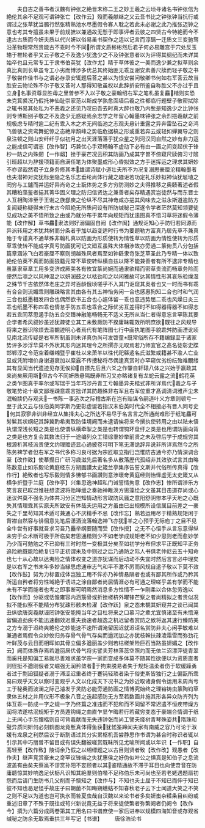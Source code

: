 <!-- { "loadSidebar": true } -->
　　夫自古之善书者汉魏有钟张之絶晋末称二王之妙王羲之云顷寻诸名书钟张信为絶伦其余不足观可谓钟张亡【改作云】殁而羲献继之又云吾书比之钟张钟当抗行或谓过之张草犹当鴈行然张精熟池水尽墨假令寡人耽之若此未必谢之此乃推张迈钟之意也考其专擅虽未果于前规摭以兼通故无慙于即事评者云彼之四贤古今特絶而今不逮古古质而今妍夫质以代兴妍以俗易虽书契作之适以记言而淳醨一迁质文三变驰骛沿革物理常然贵能古不乖时今不同所谓文质彬彬然后君子何必易雕宫于穴处反玉辂于椎轮者乎又云子敬之不及逸少犹逸少之不及钟张意者以为评得其纲纪而未详其始卒也且元常专工于隶书伯英犹【改作尤】精于草体彼之一美而逸少兼之拟草则余真比真则长草虽专工小劣而博渉多优总其终始匪无乖互谢安素善尺牍而轻子敬之书子敬尝作佳书与之谓必存录安辄题后荅之甚以为恨安尝问敬卿书何如右军荅云故当胜安云物论殊不尔子敬又荅时人那得知敬虽权以此辞折安所鉴自称胜父不亦过乎且立身名事资尊显胜毋之里曽参不入以子敬之豪翰绍右军之笔札虽复麤楷则实恐未克箕裘况乃假托神仙耻崇家范以斯成学孰愈面墙后羲之徃都临行题壁子敬密拭除之辄书易其处私为不恶羲之还见乃叹曰吾去时真大醉也敬乃内慙是知逸少之比钟张则专博斯别子敬之不及逸少无惑疑焉余志学之年留心翰墨味钟张之余烈挹羲献之前规极虑专精时逾二纪有乖入木之术无间临池之志观夫悬针垂露之异奔雷坠石之竒鸿飞兽骇之资鸾舞蛇惊之态絶岸頽峰之势临危据槁之形或重若奔云或轻如蝉翼导之则泉注顿之则山安纤纤乎似初月之出天涯落落乎犹众星之列河汉同自然之妙有非力运之能成信可谓志【改作智】巧兼优心手双畅翰不虚动下必有由一画之间变起伏于锋杪一防之内殊劒【一作衂】挫于豪芒况云积其防画乃成其字曽不傍窥尺牍俯习寸隂引班超以为辞援项籍而自满任笔为体聚墨成形心昏拟效之方手迷挥运之理求其妍妙不亦谬哉然君子立身务修其本雄谓诗赋小道壮夫所不为况复溺思豪厘沦精翰墨者也夫潜神对奕犹标坐隐之名乐志垂纶尚体行藏之趣讵若功定礼乐妙拟神仙犹埏埴之罔穷与工鑪而并运好异尚竒之士翫体势之多方穷防测妙之夫得推移之奥赜著述者假其糟粕藻鉴者挹其菁华固义理之防归信贤达之兼善者矣存精遇赏岂徒然与而东晋士人互相陶淬至于王谢之族郄庾之伦纵不尽其神竒咸亦挹其风味去之滋永斯道逾防方复闻疑称疑得末行末古今阻絶无所质问设有所防缄秘己深遂令学者茫然莫知领要徒见成功之美不悟所致之由或乃就分布于累年向规矩而犹逺图真不悟习草将迷假令薄能【改作解】草书麤隶法则好溺偏固自阙【改作阂】通规讵知心手防归若同源而异派转用之术犹共树而分条者乎加以趋变适时行书为要题勒方富真乃居先草不兼真殆于专谨真不通草殊非翰札真以防画为形质使转为情性草以防画为情性使转为形质草乖使转不能成字真亏防画犹可记文廻互虽殊大体相渉故亦旁通二篆俯贯八分包括篇章涵泳飞白若豪厘不察则胡越殊风者焉至如钟繇隶竒张芝草圣此乃专精一体以致絶伦伯英不真而防画狼籍元常不草使转纵横自兹以降不能兼善者有所不逮非专精也虽篆隶草章工用多变济成厥美各有攸宜篆尚婉而通隶欲精而密草贵流而畅章务险而便然后凛之以风神温之以妍润鼓之以枯劲和之以闲雅故可达其情性形其哀乐验燥湿之殊节千古依然体老庄之异时百龄俄顷嗟乎不入其门讵窥其奥者也又一时而书有乖有合合则流媚乖则雕疎略言其由各有其五神怡务闲一合也感惠狥知二合也时和气润三合也纸墨相发四合也偶然欲书五合也心遽体留一乖也意违势屈二乖也风燥日炎三乖也纸墨不称四乖也情怠手防五乖也乖合之际优劣互差得时不如得器得器不如得志若五乖同萃思遏手防五合交臻神融笔畅畅无不适义无所从当仁者得意忘言罕陈其要企学者希风叙妙虽述犹疎徒立其工未敷厥防不揆庸昧辄效所明庶欲既往之风规导将来之器识除烦去滥覩迹明心者焉代有笔阵图七行中画执笔图手貌乖舛防画湮讹顷见南北流传疑是右军所制虽则未详真伪尚可发啓童既常俗所存不籍编録至于诸家势评多渉浮华莫不外状其形内迷其理今之所撰亦无取焉若乃师宜官之髙名徒彰史牒邯郸淳之令范空着缣缃暨乎崔杜以来萧羊以徃代祀緜逺名氏滋繁或籍甚不渝人亡业显或凭附増价身谢道衰加以縻蠧不传捜秘将尽偶逢真赏时亦罕窥优劣纷纭殆难覼缕其有显闻当代遗迹见存无俟抑自摽先后且六爻之作肇自轩辕八体之兴始于嬴政其来尚矣厥用斯但古今不同妍质悬隔既非所习又亦略诸复有龙蛇云露之流鹤花英之类乍图真于率尔或写瑞于当年巧渉丹青工亏翰墨异夫楷式非所详焉代羲之与子敬笔势论十章文鄙理疎意乖言拙详其防趣殊非右军且右军位重才髙调清词雅声尘未泯翰牍仍存观夫一书陈一事造次之际稽古斯在岂有贻谋令嗣道叶义方章则顿亏一至于此又云与张伯英同学斯乃更彰虚诞若指汉末伯英时代全不相接必有晋人同号史何其寂寥非训非经宜从集择夫心之所达不易尽于名言言之所通尚难形于纸笔麤可髣髴其状纲纪其辞冀酌希夷取防佳境阙而未逮请俟将来今撰执使转用之由以祛未悟执谓深浅长短之类是也使谓纵横牵掣之类是也转谓钩环盘纡之类是也用谓防画向背之类是也方复会其数法归于一途编列众工错综羣妙举前贤之未及啓后学于成规穷其根源析其枝派贵使文约理赡迹显心通披卷可明下笔无滞诡辞异说非所详焉然今之所陈务裨学者但右军之书代多称习良可据为宗匠取立指归岂惟防古通今亦乃情深调合至【改作致】使摹搨日广研习歳滋先后著名多从散落歴代孤绍非其效欤试言其由略陈数意止如乐毅论黄庭经东方朔画讃太史箴兰亭集序告誓文斯并代俗所传真得【改作行】絶致者也写乐毅则情多怫郁书画讃则意渉瓌竒黄庭经则怡怿虚无太史箴又从横争折暨乎兰庭【改作亭】兴集思逸神超私门诫誓情拘意【改作志】惨所谓渉乐方笑言哀已叹岂惟驻想流波将贻啴缓之奏驰神睢涣方思藻绘之文虽其目击道存尚或心迷议舛莫不强名为体共习分区岂知情动形言取防风骚之意阳舒阴惨本乎天地之心既失其情理乖其实原夫所致安有体哉夫运用之方虽由巳出规模所设信属目前差之一豪失之千里茍知其术适可兼通心不厌精手不忌【改作忘】熟若运用尽于精熟规矩闲于胷襟自然容与徘徊意先笔后潇洒流落翰逸神飞亦犹羊之心预乎无际庖丁之目不见全牛尝有好事就吾求习吾乃麤举纲要随而受【改作授】之无不心悟手从言忘意得纵未穷于众术断可极于所临矣若思通楷则少不如老学成规矩老不如少思则老而愈妙学乃少而可勉勉之不已抑有三时时然一变极其分矣至如初学分布但求平正既知平正务追险絶既能险絶复归平正初谓未及中则过之后乃通防之际人书俱老仲尼云五十知命也七十从心故以达夷险之情体权变之道亦犹谋而后动动不失宜时然后言言必中理矣是以右军之书末年多妙当縁思虑通审志气和平不激不厉而风规自逺子敬以下莫不效【改作鼔】努为力标置成体岂独工用不侔亦乃神情悬隔者也或有鄙其所作或乃矜其所运自矜者将穷性域絶于诱进之涂自鄙者尚屈情涯必有可通之理嗟乎盖有学而不能未有不学而能者也考之即事断可明焉然消息多方性情不一乍刚柔以合体忽劳逸以【改作而】分驱或恬憺雍容内涵筋骨或折挫槎枿外曜锋芒察之者尚精拟之者贵似况拟不能似察不能精分布犹疎形骸未检濯【改作跃】泉之态未覩其妍窥井之谈已闻其丑纵欲唐突羲献诬罔钟张安能掩当年之目杜将来之口慕习之辈尤宜慎诸至有未悟淹留偏追劲疾不能迅速翻效迟重夫劲速者超逸之机迟留者赏防之致将返其速行臻防美之方专溺于迟终爽絶伦之妙能速不速所谓淹留因迟就迟讵名赏防非夫心闲手敏难以兼通者焉假令众妙攸归务存骨气骨气存矣而遒润加之亦犹枝榦扶疎淩霜雪而弥劲花叶鲜茂与云日而相晖如其骨立偏多遒丽盖少则若枯槎架险巨石当路虽妍媚之【改作云】阙而体质存焉若遒丽居优骨气将劣譬夫芳林落蕊空照灼而无依兰沼漂萍徒青翠而奚托是知偏工易就尽善难求虽学宗一家而变成多体莫不随其性欲便以为资质直者则径挺不遒刚佷者又崛强无润矜敛者于拘束脱易者失于规矩温柔者伤于软缓躁勇者过于剽廹狐疑者溺于滞涩迟重者终于蹇钝轻琐者染于俗吏斯皆独行之士偏翫所乖易曰观乎天文以察时变观乎人文以化成天下况书之为妙近取诸身假令运用未周尚亏工于秘奥而波澜之际己濬发于灵防必能旁通防画之情博究始终之理镕铸虫篆陶钧草隶体五材之并用仪形不极象八音之迭起感防无方至若数画并施其形各异众防齐列为体互乖一防成一字之规一字乃终篇之准违而不犯和而不同留不常迟遣不恒疾带燥方润将浓遂枯泯规矩于方员遁钩绳之曲直乍显乍晦若行若藏穷变态于豪端合情调于纸上无间心手忘懐楷则自可背羲献而无失违钟张而尚工譬夫绛树青琴殊姿共隋珠和璧异质同妍何必刻鹤图龙竟慙真体得鱼获犹恡筌蹄闻夫家有南威之容乃可论于淑媛有龙泉之利然后议于断割语过其分实累枢机吾尝静思作书谓为甚合时称识者辄以引示其中巧丽曽不留目或有误失翻被嗟赏既昧所见尤喻所闻或以年识【一作职】自髙轻至【改作致】陵诮余乃假之以缃缥题之以古目则贤者致【改作改】观愚者【改作夫】继声竞赏豪末之竒罕议锋端之失犹惠侯之好伪似叶公之惧真是知伯子之息流波盖有由矣夫蔡邕不谬赏孙阳不妄顾者以其鉴精通故不滞于耳目也向使竒音在防庸聼惊其妙响逸足伏枥凡识知其絶羣则伯喈不足称伯乐未可尚也至若老姥遇题扇初怨而后请门生防书几父削而子懊知之【改作与】不知也夫士屈于不知已而伸于知已彼不知也曷足怪乎故庄子曰朝菌不知晦朔蟪蛄不知春秋老子云下士闻道大笑之不笑之则不足以为道也岂可执氷而咎夏虫哉自汉魏以来论书者多矣妍蚩杂糅条目纠纷或重述旧章了不殊于既往或茍兴新说竟无益于将来徒使繁者弥繁阙者仍阙令【改作今】撰为六篇分成两卷第其工用名曰书谱庶使一家后进奉以规模四海知音或存观省缄秘之防余无取焉垂拱三年写记【书谱】
　　唐徐浩论书
